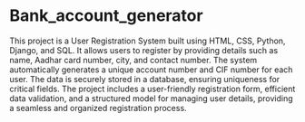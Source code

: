# Bank_account_generator
This project is a User Registration System built using HTML, CSS, Python, Django, and SQL. It allows users to register by providing details such as name, Aadhar card number, city, and contact number. The system automatically generates a unique account number and CIF number for each user. The data is securely stored in a database, ensuring uniqueness for critical fields. The project includes a user-friendly registration form, efficient data validation, and a structured model for managing user details, providing a seamless and organized registration process.
